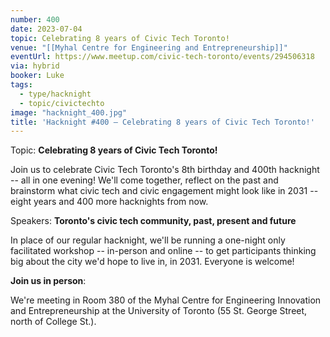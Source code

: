 ```yaml
---
number: 400
date: 2023-07-04
topic: Celebrating 8 years of Civic Tech Toronto!
venue: "[[Myhal Centre for Engineering and Entrepreneurship]]"
eventUrl: https://www.meetup.com/civic-tech-toronto/events/294506318
via: hybrid
booker: Luke
tags:
  - type/hacknight
  - topic/civictechto
image: "hacknight_400.jpg"
title: 'Hacknight #400 – Celebrating 8 years of Civic Tech Toronto!'
---
```


Topic: **Celebrating 8 years of Civic Tech Toronto!**

Join us to celebrate Civic Tech Toronto's 8th birthday and 400th hacknight -- all in one evening! We'll come together, reflect on the past and brainstorm what civic tech and civic engagement might look like in 2031 -- eight years and 400 more hacknights from now.

Speakers: **Toronto's civic tech community, past, present and future**

In place of our regular hacknight, we'll be running a one-night only facilitated workshop -- in-person and online -- to get participants thinking big about the city we'd hope to live in, in 2031. Everyone is welcome!

**Join us in person**:

We're meeting in Room 380 of the Myhal Centre for Engineering Innovation and Entrepreneurship at the University of Toronto (55 St. George Street, north of College St.).
